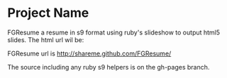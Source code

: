 Project Name
============

FGResume a resume in s9 format using ruby's slideshow to output html5 slides.
The html url wil be:

FGResume url is   http://shareme.github.com/FGResume/

The source including any ruby s9 helpers is on the gh-pages branch.
